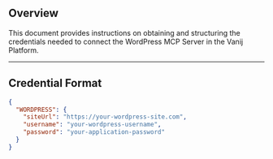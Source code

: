 

## Overview
This document provides instructions on obtaining and structuring the credentials needed to connect the WordPress MCP Server in the Vanij Platform.

---

## Credential Format
```json
{
  "WORDPRESS": {
    "siteUrl": "https://your-wordpress-site.com",
    "username": "your-wordpress-username",
    "password": "your-application-password"
  }
}
```
